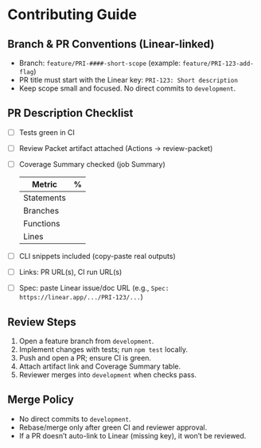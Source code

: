 # Contributing Guide

## Branch & PR Conventions (Linear-linked)
- Branch: `feature/PRI-####-short-scope` (example: `feature/PRI-123-add-flag`)
- PR title must start with the Linear key: `PRI-123: Short description`
- Keep scope small and focused. No direct commits to `development`.

## PR Description Checklist
- [ ] Tests green in CI
- [ ] Review Packet artifact attached (Actions → review-packet)
- [ ] Coverage Summary checked (job Summary)
  
  | Metric | % |
  |---|---:|
  | Statements | <paste> |
  | Branches   | <paste> |
  | Functions  | <paste> |
  | Lines      | <paste> |
- [ ] CLI snippets included (copy-paste real outputs)
- [ ] Links: PR URL(s), CI run URL(s)
- [ ] Spec: paste Linear issue/doc URL (e.g., `Spec: https://linear.app/.../PRI-123/...`)

## Review Steps
1. Open a feature branch from `development`.
2. Implement changes with tests; run `npm test` locally.
3. Push and open a PR; ensure CI is green.
4. Attach artifact link and Coverage Summary table.
5. Reviewer merges into `development` when checks pass.

## Merge Policy
- No direct commits to `development`.
- Rebase/merge only after green CI and reviewer approval.
- If a PR doesn’t auto-link to Linear (missing key), it won’t be reviewed.
